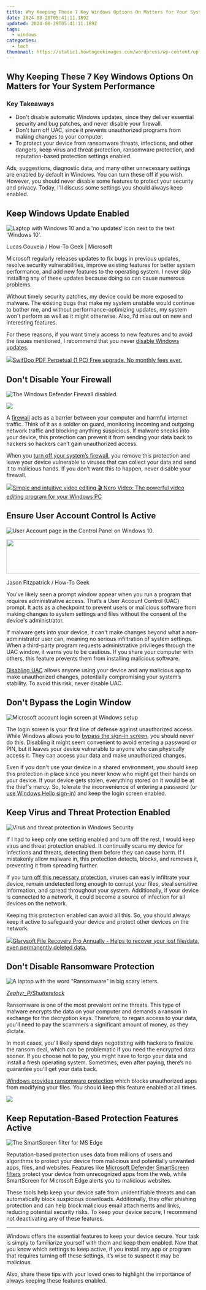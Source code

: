 ```yaml
---
title: Why Keeping These 7 Key Windows Options On Matters for Your System Performance
date: 2024-08-28T05:41:11.189Z
updated: 2024-08-29T05:41:11.189Z
tags:
  - windows
categories:
  - tech
thumbnail: https://static1.howtogeekimages.com/wordpress/wp-content/uploads/2024/08/laptop-on-the-windows-11-settings-screen-coming-out-of-a-toggle-button.jpg
---
```


## Why Keeping These 7 Key Windows Options On Matters for Your System Performance

### Key Takeaways

* Don't disable automatic Windows updates, since they deliver essential security and bug patches, and never disable your firewall.
* Don't turn off UAC, since it prevents unauthorized programs from making changes to your computer.
* To protect your device from ransomware threats, infections, and other dangers, keep virus and threat protection, ransomware protection, and reputation-based protection settings enabled.

 Ads, suggestions, diagnostic data, and many other unnecessary settings are enabled by default in Windows. You can turn these off if you wish. However, you should never disable some features to protect your security and privacy. Today, I'll discuss some settings you should always keep enabled.

##  Keep Windows Update Enabled

![Laptop with Windows 10 and a 'no updates' icon next to the text 'Windows 10'.](https://static1.howtogeekimages.com/wordpress/wp-content/uploads/2024/04/laptop-with-windows-10-and-a-no-updates-icon-next-to-the-text-windows-10.jpg) 

Lucas Gouveia / How-To Geek | Microsoft

 Microsoft regularly releases updates to fix bugs in previous updates, resolve security vulnerabilities, improve existing features for better system performance, and add new features to the operating system. I never skip installing any of these updates because doing so can cause numerous problems.

 Without timely security patches, my device could be more exposed to malware. The existing bugs that make my system unstable would continue to bother me, and without performance-optimizing updates, my system won't perform as well as it might otherwise. Also, I’d miss out on new and interesting features.

 For these reasons, if you want timely access to new features and to avoid the issues mentioned, I recommend that you never [disable Windows updates](https://driver-download.techidaily.com/boost-your-pcs-gameplay-download-the-new-steelseries-engine-for-windows-11-enthusiasts/).

<!-- affiliate ads begin -->
<a href="https://purchase.swifdoo.com/order/checkout.php?PRODS=40002162&QTY=1&AFFILIATE=108875&CART=1"><img src="https://secure.avangate.com/images/merchant/8b932759a5a04ddb34bf79e3f9072e4b/products/1_Product%20box%20white-1024x1024.png" border="0">SwifDoo PDF Perpetual (1 PC) Free upgrade. No monthly fees ever. 
</a>
<!-- affiliate ads end -->
##  Don't Disable Your Firewall

![The Windows Defender Firewall disabled.](https://static1.howtogeekimages.com/wordpress/wp-content/uploads/2024/04/firewall.png) 

<!-- affiliate ads begin -->
<a href="https://shop.manycam.com/order/checkout.php?PRODS=17729331&QTY=1&AFFILIATE=108875&CART=1"><img src="https://secure.avangate.com/images/merchant/8230bea7d54bcdf99cdfe85cb07313d5/mcaffbanner600x500.png" border="0"></a>
<!-- affiliate ads end -->
 A [firewall](https://android-frp.techidaily.com/in-2024-top-5-oppo-k11-5g-bypass-frp-tools-for-pc-that-actually-work-by-drfone-android/) acts as a barrier between your computer and harmful internet traffic. Think of it as a soldier on guard, monitoring incoming and outgoing network traffic and blocking anything suspicious. If malware sneaks into your device, this protection can prevent it from sending your data back to hackers so hackers can’t gain unauthorized access.

 When you [turn off your system’s firewall](https://screen-recording.techidaily.com/updated-in-2024-comprehensive-iptv-accessibility/), you remove this protection and leave your device vulnerable to viruses that can collect your data and send it to malicious hands. If you don’t want this to happen, never disable your firewall.

<!-- affiliate ads begin -->
<a href="https://store.nero.com/order/checkout.php?PRODS=42296685&QTY=1&AFFILIATE=108875&CART=1"><img src="http://cdnwww.nero.com/nero-com-wAssets/img/banners/2022/video-pp/ScreenshotSlider/Nero-Video-Advanced-editing.JPG" border="0">Simple and intuitive video editing
🎬 Nero Video:
The powerful video editing program for your Windows PC</a>
<!-- affiliate ads end -->
##  Ensure User Account Control Is Active

![User Account page in the Control Panel on Windows 10.](https://static1.howtogeekimages.com/wordpress/wp-content/uploads/2023/10/52780813472_45b8f2acb1_o-3.jpg) 

<!-- affiliate ads begin -->
<a href="https://laganoo.pxf.io/c/5597632/1657399/16446" target="_top" id="1657399"><img src="//a.impactradius-go.com/display-ad/16446-1657399" border="0" alt="" width="728" height="90"/></a><img height="0" width="0" src="https://imp.pxf.io/i/5597632/1657399/16446" style="position:absolute;visibility:hidden;" border="0" />
<!-- affiliate ads end -->
Jason Fitzpatrick / How-To Geek  
  
 You’ve likely seen a prompt window appear when you run a program that requires administrative access. That’s a User Account Control (UAC) prompt. It acts as a checkpoint to prevent users or malicious software from making changes to system settings and files without the consent of the device's administrator.

 If malware gets into your device, it can't make changes beyond what a non-administrator user can, meaning no serious infiltration of system settings. When a third-party program requests administrative privileges through the UAC window, it warns you to be cautious. If you share your computer with others, this feature prevents them from installing malicious software.

[Disabling UAC](https://android-unlock.techidaily.com/downloading-samfw-frp-tool-30-for-sony-xperia-5-v-by-drfone-android/) allows anyone using your device and any malicious app to make unauthorized changes, potentially compromising your system’s stability. To avoid this risk, never disable UAC.

##  Don't Bypass the Login Window

![Microsoft account login screen at Windows setup](https://static1.howtogeekimages.com/wordpress/wp-content/uploads/2021/07/windows-setup-microsoft-sign-in.jpg) 

 The login screen is your first line of defense against unauthorized access. While Windows allows you to [bypass the sign-in screen](https://network-issues.techidaily.com/gladiator-glitch-gadget-grind/), you should never do this. Disabling it might seem convenient to avoid entering a password or PIN, but it leaves your device vulnerable to anyone who can physically access it. They can access your data and make unauthorized changes.

 Even if you don't use your device in a shared environment, you should keep this protection in place since you never know who might get their hands on your device. If your device gets stolen, everything stored on it would be at the thief's mercy. So, tolerate the inconvenience of entering a password (or [use Windows Hello sign-in](https://extra-tips.techidaily.com/updated-capturing-brilliance-essential-angles-in-iphone-photography/)) and keep the login screen enabled.

##  Keep Virus and Threat Protection Enabled

![Virus and threat protection in Windows Security](https://static1.howtogeekimages.com/wordpress/wp-content/uploads/2023/12/virus-and-threat-protection.png) 

 If I had to keep only one setting enabled and turn off the rest, I would keep virus and threat protection enabled. It continually scans my device for infections and threats, detecting them before they can cause harm. If I mistakenly allow malware in, this protection detects, blocks, and removes it, preventing it from spreading further.

 If you [turn off this necessary protection](https://desktop-recording.techidaily.com/new-record-gameplay-in-samsung-galaxy-phones-for-2024/), viruses can easily infiltrate your device, remain undetected long enough to corrupt your files, steal sensitive information, and spread throughout your system. Additionally, if your device is connected to a network, it could become a source of infection for all devices on the network.

 Keeping this protection enabled can avoid all this. So, you should always keep it active to safeguard your device and protect other devices on the network.

<!-- affiliate ads begin -->
<a href="https://order.glarysoft.com/order/checkout.php?PRODS=35504869&QTY=1&AFFILIATE=108875&CART=1"><img src="https://secure.avangate.com/images/merchant/6734fa703f6633ab896eecbdfad8953a/products/1_FR-200-1.png" border="0">Glarysoft File Recovery Pro Annually -  Helps to recover your lost file/data, even permanently deleted data. 
</a>
<!-- affiliate ads end -->
##  Don't Disable Ransomware Protection

![A laptop with the word &quot;Ransomware&quot; in big scary letters.](https://static1.howtogeekimages.com/wordpress/wp-content/uploads/2021/12/9eb60bc8-1.png) 

_[Zephyr\_P/Shutterstock](https://www.shutterstock.com/image-photo/male-hacker-hand-on-laptop-computer-1141202159)_

 Ransomware is one of the most prevalent online threats. This type of malware encrypts the data on your computer and demands a ransom in exchange for the decryption keys. Therefore, to regain access to your data, you'll need to pay the scammers a significant amount of money, as they dictate.

 In most cases, you'll likely spend days negotiating with hackers to finalize the ransom deal, which can be problematic if you need the encrypted data sooner. If you choose not to pay, you might have to forgo your data and install a fresh operating system. Sometimes, even after paying, there’s no guarantee you’ll get your data back.

[Windows provides ransomware protection](https://vimeo-videos.techidaily.com/in-2024-how-to-edit-videos-with-vimeo-create/) which blocks unauthorized apps from modifying your files. You should keep this feature enabled at all times.

<!-- affiliate ads begin -->
<a href="https://secure.2checkout.com/order/checkout.php?PRODS=33729450&QTY=1&AFFILIATE=108875&CART=1"><img src="https://secure.avangate.com/images/merchant/7f687767ccf20fcea1c9dc4a5adc2326/Digisigner_banner_728_x_90_color_version.png" border="0"></a>
<!-- affiliate ads end -->
##  Keep Reputation-Based Protection Features Active

![The SmartScreen filter for MS Edge](https://static1.howtogeekimages.com/wordpress/wp-content/uploads/2024/01/4-smartscreen-for-microsoft-edge.png) 

 Reputation-based protection uses data from millions of users and algorithms to protect your device from malicious and potentially unwanted apps, files, and websites. Features like [Microsoft Defender SmartScreen filters](https://pokemon-go-android.techidaily.com/in-2024-full-guide-to-catch-100-iv-pokemon-using-a-map-on-honor-100-pro-drfone-by-drfone-virtual-android/) protect your device from unrecognized apps from the web, while SmartScreen for Microsoft Edge alerts you to malicious websites.

 These tools help keep your device safe from unidentifiable threats and can automatically block suspicious downloads. Additionally, they offer phishing protection and can help block malicious email attachments and links, reducing potential security risks. To keep your device secure, I recommend not deactivating any of these features.

---

 Windows offers the essential features to keep your device secure. Your task is simply to familiarize yourself with them and keep them enabled. Now that you know which settings to keep active, if you install any app or program that requires turning off these settings, it’s wise to suspect it may be malicious.

 Also, share these tips with your loved ones to highlight the importance of always keeping these features enabled.

<ins class="adsbygoogle"
     style="display:block"
     data-ad-format="autorelaxed"
     data-ad-client="ca-pub-7571918770474297"
     data-ad-slot="1223367746"></ins>



<ins class="adsbygoogle"
     style="display:block"
     data-ad-client="ca-pub-7571918770474297"
     data-ad-slot="8358498916"
     data-ad-format="auto"
     data-full-width-responsive="true"></ins>


